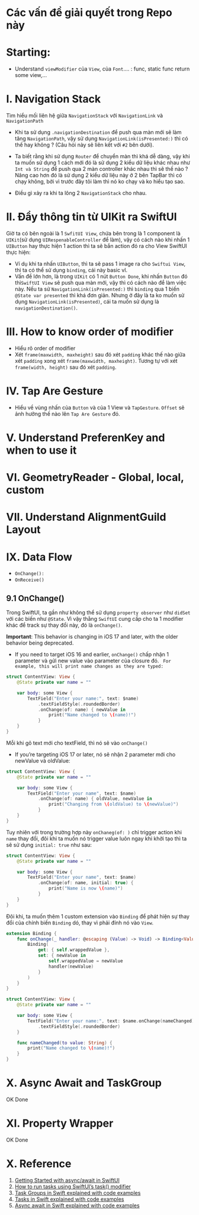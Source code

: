 # Các vấn đề giải quyết trong Repo này


# Starting:

- Understand `viewModifier` của `View`, của `Font`.... : func, static func return some view,...

# I. Navigation Stack

Tìm hiểu mối liên hệ giữa `NavigationStack` với `NavigationLink` và `NavigationPath`
- Khi ta sử dụng `.navigationDestination` để push qua màn mới sẽ làm tăng `NavigationPath`, vậy sử dụng `NavigationLink(isPresented:)` thì có thế hay không ? (Câu hỏi này sẽ liên kết với `#2` bên dưới).
- Ta biết rằng khi sử dụng `Router` để chuyển màn thì khá dễ dàng, vậy khi ta muốn sử dụng 1 cách mới đó là sử dụng 2 kiểu dữ liệu khác nhau như `Int và String` để push qua 2 màn controller khác nhau thì sẽ thế nào ? Nâng cao hơn đó là sử dụng 2 kiểu dữ liệu này ở 2 bên TapBar thì có chạy không, bởi vì trước đây tôi làm thì nó ko chạy và ko hiểu tạo sao.

- Điều gì xảy ra khi ta lông 2 `NavigationStack` cho nhau.


# II. Đẩy thông tin từ UIKit ra SwiftUI

Giờ ta có bên ngoài là 1 `SwfitUI View`, chứa bên trong là 1 component là `UIKit`(sử dụng `UIRespenableController` để làm), vậy có cách nào khi nhấn 1 `UIButton` hay thực hiện 1 action thì ta sẽ bắn action đó ra cho View SwiftUI thực hiện:
- Ví dụ khi ta nhấn `UIButton`, thì ta sẽ pass 1 image ra cho `Swiftui View`, thì ta có thể sử dụng `binding`, cái này basic vl. 
- Vấn đề lớn hơn, là trong `UIKit` có 1 nút `Button Done`, khi nhấn `Button` đó thì`SwiftUI View` sẽ push qua màn mới, vậy thì có cách nào để làm việc này. Nếu ta sử `NavigationLink(isPresented:)`  thì `binding` qua 1 biến `@State var presented` thì khá đơn giản. Nhưng ở đây là ta ko muốn sử dụng `NavigationLink(isPresented)`, cái ta muốn sử dụng là `navigationDestination()`.

# III. How to know order of modifier

- Hiểu rõ order of modifier
- Xét `frame(maxwidth, maxheight)` sau đó xét `padding` khác thế nào giữa xét `padding` xong xét `frame(maxwidth, maxheight)`. Tương tự với xét `frame(width, height)` sau đó xét `padding`.

# IV. Tap Are Gesture

- Hiểu về vùng nhấn của `Button` và của 1 View và `TapGesture`. `Offset` sẽ ảnh hưởng thế nào lên `Tap Are Gesture` đó.


# V. Understand PreferenKey and when to use it


# VI. GeometryReader - Global, local, custom


# VII. Understand AlignmentGuild Layout


# IX. Data Flow 

- `OnChange():`
- `OnReceive()`

## 9.1 OnChange()

Trong SwiftUI, ta gần như không thể sử dụng `property observer` như `didSet` với các biến như `@State`. Vì vậy thằng `SwiftUI` cung cấp cho ta 1 modifier khác để track sự thay đổi này, đó là `onChange()`.

**Important**: This behavior is changing in iOS 17 and later, with the older behavior being deprecated.

- If you need to target iOS 16 and earlier, `onChange()` chấp nhận 1 parameter và gửi new value vào parameter của closure đó. ` For example, this will print name changes as they are typed:`

```swift
struct ContentView: View {
    @State private var name = ""

    var body: some View {
        TextField("Enter your name:", text: $name)
            .textFieldStyle(.roundedBorder)
            .onChange(of: name) { newValue in
                print("Name changed to \(name)!")
            }
    }
}
```

Mỗi khi gõ text mới cho textField, thì nó sẽ vào `onChange()`

- If you’re targeting iOS 17 or later, nó sẽ nhận 2 parameter mới cho newValue và oldValue:

```swift
struct ContentView: View {
    @State private var name = ""

    var body: some View {
        TextField("Enter your name", text: $name)
            .onChange(of: name) { oldValue, newValue in
                print("Changing from \(oldValue) to \(newValue)")
            }
    }
}
```

Tuy nhiên với trong trường hợp này `onChaneg(of: )` chỉ trigger action khi `name` thay đổi, đôi khi ta muốn nó trigger value luôn ngay khi khởi tạo thì ta sẽ sử dụng `initial: true` như sau:

```swift
struct ContentView: View {
    @State private var name = ""

    var body: some View {
        TextField("Enter your name", text: $name)
            .onChange(of: name, initial: true) {
                print("Name is now \(name)")
            }
    }
}
```

Đôi khi, ta muốn thêm 1 custom extension vào `Binding` để phát hiện sự thay đổi của chính biến `Binding` dó, thay vì phải đính nó vào `View`.

```swift
extension Binding {
    func onChange(_ handler: @escaping (Value) -> Void) -> Binding<Value> {
        Binding(
            get: { self.wrappedValue },
            set: { newValue in
                self.wrappedValue = newValue
                handler(newValue)
            }
        )
    }
}

struct ContentView: View {
    @State private var name = ""

    var body: some View {
        TextField("Enter your name:", text: $name.onChange(nameChanged))
            .textFieldStyle(.roundedBorder)
    }

    func nameChanged(to value: String) {
        print("Name changed to \(name)!")
    }
}
```




# X. Async Await and TaskGroup

OK Done

#  XI. Property Wrapper


OK Done













# X. Reference
1. [Getting Started with async/await in SwiftUI](https://peterfriese.dev/posts/swiftui-concurrency-essentials-part1/)
2. [How to run tasks using SwiftUI’s task() modifier](https://www.hackingwithswift.com/quick-start/concurrency/how-to-run-tasks-using-swiftuis-task-modifier)
3. [Task Groups in Swift explained with code examples](https://www.avanderlee.com/concurrency/task-groups-in-swift/)
4. [Tasks in Swift explained with code examples](https://www.avanderlee.com/concurrency/tasks/)
5. [Async await in Swift explained with code examples](https://www.avanderlee.com/swift/async-await/)